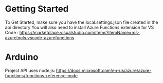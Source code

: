 # Getting Started
To Get Started, make sure you have the local.settings.json file created in the api directory
You will also need to install Azure Functions extension for VS Code : https://marketplace.visualstudio.com/items?itemName=ms-azuretools.vscode-azurefunctions

# Arduino
Project API uses node.js: https://docs.microsoft.com/en-us/azure/azure-functions/functions-reference-node

